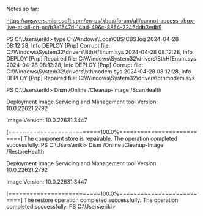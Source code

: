 Notes so far:

https://answers.microsoft.com/en-us/xbox/forum/all/cannot-access-xbox-live-at-all-on-pc/b3e1547d-14bd-496c-8854-2246ddb3edb9

PS C:\Users\erikl> type C:\Windows\Logs\CBS\CBS.log
2024-04-28 08:12:28, Info                  DEPLOY [Pnp] Corrupt file: C:\Windows\System32\drivers\BthHfEnum.sys
2024-04-28 08:12:28, Info                  DEPLOY [Pnp] Repaired file: C:\Windows\System32\drivers\BthHfEnum.sys
2024-04-28 08:12:28, Info                  DEPLOY [Pnp] Corrupt file: C:\Windows\System32\drivers\bthmodem.sys
2024-04-28 08:12:28, Info                  DEPLOY [Pnp] Repaired file: C:\Windows\System32\drivers\bthmodem.sys

PS C:\Users\erikl> Dism /Online /Cleanup-Image /ScanHealth

Deployment Image Servicing and Management tool
Version: 10.0.22621.2792

Image Version: 10.0.22631.3447

[==========================100.0%==========================] The component store is repairable.
The operation completed successfully.
PS C:\Users\erikl> Dism /Online /Cleanup-Image /RestoreHealth

Deployment Image Servicing and Management tool
Version: 10.0.22621.2792

Image Version: 10.0.22631.3447

[==========================100.0%==========================] The restore operation completed successfully.
The operation completed successfully.
PS C:\Users\erikl>
